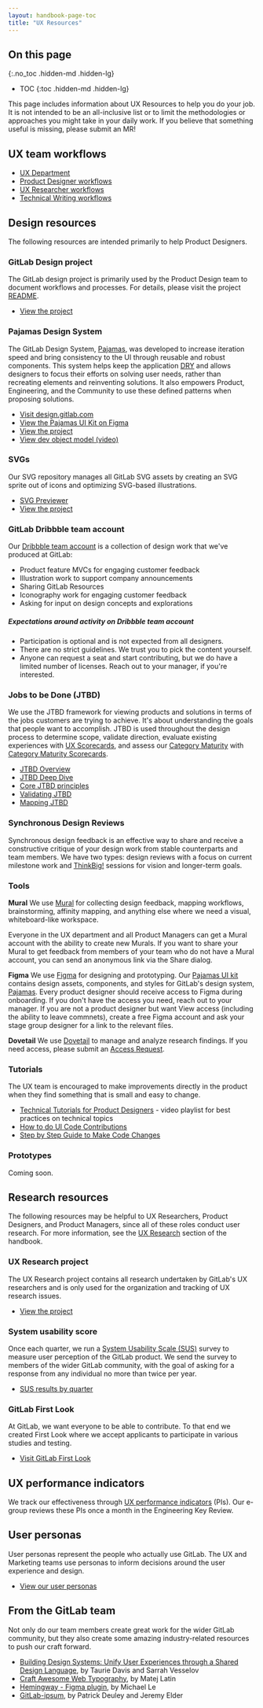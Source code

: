 ```yaml
---
layout: handbook-page-toc
title: "UX Resources"
---
```


## On this page
{:.no_toc .hidden-md .hidden-lg}

- TOC
{:toc .hidden-md .hidden-lg}

This page includes information about UX Resources to help you do your job. It is not intended to be an all-inclusive list or to limit the methodologies or approaches you might take in your daily work. If you believe that something useful is missing, please submit an MR!

## UX team workflows

* [UX Department](/handbook/engineering/ux/ux-department-workflow/)
* [Product Designer workflows](/handbook/engineering/ux/ux-designer/)
* [UX Researcher workflows](/handbook/engineering/ux/ux-research/)
* [Technical Writing workflows](/handbook/engineering/ux/technical-writing/workflow/)

## Design resources

The following resources are intended primarily to help Product Designers.

### GitLab Design project

The GitLab design project is primarily used by the Product Design team to document workflows and processes. For details, please visit the project [README](https://gitlab.com/gitlab-org/gitlab-design/blob/master/README.md).

* [View the project](https://gitlab.com/gitlab-org/gitlab-design/)

### Pajamas Design System

The GitLab Design System, [Pajamas][pajamas], was developed to increase iteration speed and bring consistency to the UI through reusable and robust components. This system helps keep the application [DRY](https://en.wikipedia.org/wiki/Don%27t_repeat_yourself) and allows designers to focus their efforts on solving user needs, rather than recreating elements and reinventing solutions. It also empowers Product, Engineering, and the Community to use these defined patterns when proposing solutions.

* [Visit design.gitlab.com][pajamas]
* [View the Pajamas UI Kit on Figma](https://www.figma.com/community/file/781156790581391771)
* [View the project](https://gitlab.com/gitlab-org/gitlab-services/design.gitlab.com)
* [View dev object model (video)](https://www.youtube.com/watch?v=GMCS1sBzw9I&feature=youtu.be)

### SVGs

Our SVG repository manages all GitLab SVG assets by creating an SVG sprite out of icons and optimizing SVG-based illustrations.

* [SVG Previewer](http://gitlab-org.gitlab.io/gitlab-svgs/)
* [View the project](https://gitlab.com/gitlab-org/gitlab-svgs)

### GitLab Dribbble team account

Our [Dribbble team account](https://dribbble.com/gitlab) is a collection of design work that we've produced at GitLab:

* Product feature MVCs for engaging customer feedback
* Illustration work to support company announcements
* Sharing GitLab Resources
* Iconography work for engaging customer feedback
* Asking for input on design concepts and explorations

##### Expectations around activity on Dribbble team account

* Participation is optional and is not expected from all designers.
* There are no strict guidelines. We trust you to pick the content yourself.
* Anyone can request a seat and start contributing, but we do have a limited number of licenses. Reach out to your manager, if you're interested.

### Jobs to be Done (JTBD)
We use the JTBD framework for viewing products and solutions in terms of the jobs customers are trying to achieve. It's about understanding the goals that people want to accomplish. JTBD is used throughout the design process to determine scope, validate direction, evaluate existing experiences with [UX Scorecards](/handbook/engineering/ux/ux-scorecards/), and assess our [Category Maturity](/direction/maturity/) with [Category Maturity Scorecards](/handbook/engineering/ux/category-maturity-scorecards).

* [JTBD Overview](/handbook/engineering/ux/jobs-to-be-done/)
* [JTBD Deep Dive](/handbook/engineering/ux/jobs-to-be-done/deep-dive/)
* [Core JTBD principles](/handbook/engineering/ux/jobs-to-be-done/core-jobs-to-be-done-principles/)
* [Validating JTBD](/handbook/engineering/ux/jobs-to-be-done/validating-jobs-to-be-done/)
* [Mapping JTBD](/handbook/engineering/ux/jobs-to-be-done/mapping-jobs-to-be-done/)

### Synchronous Design Reviews
Synchronous design feedback is an effective way to share and receive a constructive critique of your design work from stable counterparts and team members. We have two types: design reviews with a focus on current milestone work and [ThinkBig!](/handbook/engineering/ux/thinkbig/) sessions for vision and longer-term goals.

### Tools

**Mural** We use [Mural](https://mural.co/) for collecting design feedback, mapping workflows, brainstorming, affinity mapping, and anything else where we need a visual, whiteboard-like workspace.

Everyone in the UX department and all Product Managers can get a Mural account with the ability to create new Murals. If you want to share your Mural to get feedback from members of your team who do not have a Mural account, you can send an anonymous link via the Share dialog.

**Figma** We use [Figma](https://www.figma.com/design/) for designing and prototyping. Our [Pajamas UI kit](https://www.figma.com/file/qEddyqCrI7kPSBjGmwkZzQ/Pajamas-UI-Kit) contains design assets, components, and styles for GitLab's design system, [Pajamas](https://design.gitlab.com/). Every product designer should receive access to Figma during onboarding. If you don't have the access you need, reach out to your manager. If you are not a product designer but want View access (including the ability to leave commnets), create a free Figma account and ask your stage group designer for a link to the relevant files.

**Dovetail** We use [Dovetail](https://dovetailapp.com/) to manage and analyze research findings. If you need access, please submit an [Access Request](https://gitlab.com/gitlab-com/team-member-epics/access-requests/-/issues).

### Tutorials

The UX team is encouraged to make improvements directly in the product when they find something that is small and easy to change. 

* [Technical Tutorials for Product Designers](https://www.youtube.com/playlist?list=PL05JrBw4t0Kra6RseLWXFIXtu9UPzjzbT) - video playlist for best practices on technical topics
* [How to do UI Code Contributions](./designers-guide-to-contributing-ui-changes-in-gitlab/)
* [Step by Step Guide to Make Code Changes](./designers-step-by-step-guide-to-make-code-changes/)

### Prototypes

Coming soon.

## Research resources

The following resources may be helpful to UX Researchers, Product Designers, and Product Managers, since all of these roles conduct user research. For more information, see the [UX Research](/handbook/engineering/ux/ux-research/#remote-design-sprint) section of the handbook.

### UX Research project

The UX Research project contains all research undertaken by GitLab's UX researchers and is only used for the organization and tracking of UX research issues.

* [View the project](https://gitlab.com/gitlab-org/ux-research)

### System usability score

Once each quarter, we run a [System Usability Scale (SUS)](https://www.usability.gov/how-to-and-tools/methods/system-usability-scale.html) survey to measure user perception of the GitLab product. We send the survey to members of the wider GitLab community, with the goal of asking for a response from any individual no more than twice per year.

* [SUS results by quarter](/handbook/engineering/ux/performance-indicators/#perception-of-system-usability)

### GitLab First Look

At GitLab, we want everyone to be able to contribute. To that end we created First Look where we accept applicants to participate in various studies and testing.

* [Visit GitLab First Look](/community/gitlab-first-look/index.html)

## UX performance indicators

We track our effectiveness through [UX performance indicators](/handbook/engineering/ux/performance-indicators/) (PIs). Our e-group reviews these PIs once a month in the Engineering Key Review.

## User personas

User personas represent the people who actually use GitLab. The UX and Marketing teams use personas to inform decisions around the user experience and design.

* [View our user personas](/handbook/marketing/product-marketing/roles-personas/index.html#user-personas)

## From the GitLab team

Not only do our team members create great work for the wider GitLab community, but they also create some amazing industry-related resources to push our craft forward.

* [Building Design Systems: Unify User Experiences through a Shared Design Language](https://www.amazon.com/Building-Design-Systems-Experiences-Language/dp/148424513X), by Taurie Davis and Sarrah Vesselov
* [Craft Awesome Web Typography](https://betterwebtype.com/web-typography-book/), by Matej Latin
* [Hemingway - Figma plugin](https://www.figma.com/community/plugin/760035865558407437/Hemingway), by Michael Le
* [GitLab-ipsum](https://ipsum.reali.sh/), by Patrick Deuley and Jeremy Elder

[pajamas]: https://design.gitlab.com/
